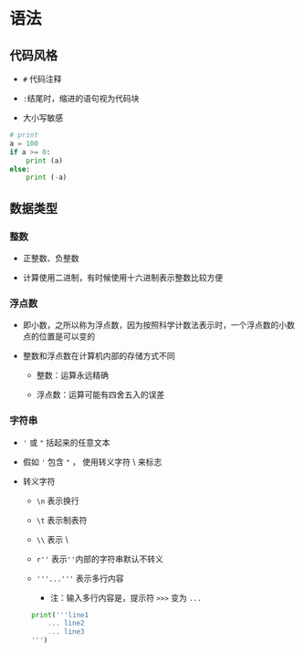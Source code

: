# 语法

## 代码风格

- `#` 代码注释

- `:`结尾时，缩进的语句视为代码块

- 大小写敏感

```python
# print
a = 100
if a >= 0:
    print (a)
else:
    print (-a)
```

## 数据类型

### 整数

- 正整数、负整数

- 计算使用二进制，有时候使用十六进制表示整数比较方便

### 浮点数

- 即小数，之所以称为浮点数，因为按照科学计数法表示时，一个浮点数的小数点的位置是可以变的

- 整数和浮点数在计算机内部的存储方式不同

    - 整数：运算永远精确
    
    - 浮点数：运算可能有四舍五入的误差
    
### 字符串

- `'` 或 `"` 括起来的任意文本

- 假如 `'` 包含 `"` ， 使用转义字符 \ 来标志

- 转义字符

    - `\n` 表示换行
    
    - `\t` 表示制表符
    
    - `\\` 表示 \
    
    - `r''` 表示`''`内部的字符串默认不转义
    
    - `'''...'''` 表示多行内容
    
        - 注：输入多行内容是，提示符 `>>>` 变为 `...`
    
    ```python
      print('''line1
          ... line2
          ... line3
      ''')
    ```